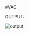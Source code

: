 #VAC

OUTPUT:



![output](https://github.com/dividiya22/learn/assets/87313594/b203d8f2-19e5-41ba-8077-d15690dbc9cc)

